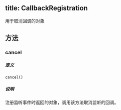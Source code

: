 title: CallbackRegistration
---

用于取消回调的对象

## 方法

### cancel

##### 定义

`cancel()`

##### 说明

注册监听事件时返回的对象，调用该方法取消监听的回调。

</br>

